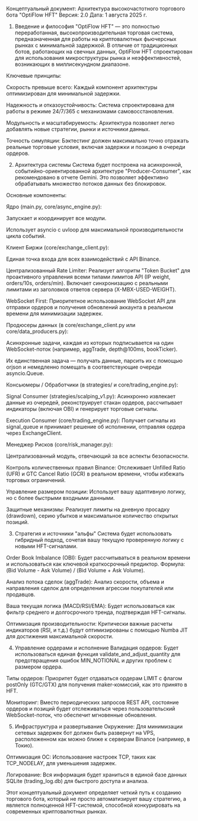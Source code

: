 Концептуальный документ: Архитектура высокочастотного торгового бота "OptiFlow HFT"
Версия: 2.0
Дата: 1 августа 2025 г.

1. Введение и философия
   "OptiFlow HFT" — это полностью переработанная, высокопроизводительная торговая система, предназначенная для работы на криптовалютных фьючерсных рынках с минимальной задержкой. В отличие от традиционных ботов, работающих на свечных данных, OptiFlow HFT спроектирован для использования микроструктуры рынка и неэффективностей, возникающих в миллисекундном диапазоне.

Ключевые принципы:

Скорость превыше всего: Каждый компонент архитектуры оптимизирован для минимальной задержки.

Надежность и отказоустойчивость: Система спроектирована для работы в режиме 24/7/365 с механизмами самовосстановления.

Модульность и масштабируемость: Архитектура позволяет легко добавлять новые стратегии, рынки и источники данных.

Точность симуляции: Бэктестинг должен максимально точно отражать реальные торговые условия, включая задержки и позицию в очереди ордеров.

2. Архитектура системы
   Система будет построена на асинхронной, событийно-ориентированной архитектуре "Producer-Consumer", как рекомендовано в отчете Gemini. Это позволяет эффективно обрабатывать множество потоков данных без блокировок.

Основные компоненты:

Ядро (main.py, core/async_engine.py):

Запускает и координирует все модули.

Использует asyncio с uvloop для максимальной производительности цикла событий.

Клиент Биржи (core/exchange_client.py):

Единая точка входа для всех взаимодействий с API Binance.

Централизованный Rate Limiter: Реализует алгоритм "Token Bucket" для проактивного управления всеми типами лимитов API (IP weight, orders/10s, orders/min). Включает синхронизацию с реальными лимитами из заголовков ответов сервера (X-MBX-USED-WEIGHT).

WebSocket First: Приоритетное использование WebSocket API для отправки ордеров и получения обновлений аккаунта в реальном времени для минимизации задержек.

Продюсеры данных (в core/exchange_client.py или core/data_producers.py):

Асинхронные задачи, каждая из которых подписывается на один WebSocket-поток (например, aggTrade, depth@100ms, bookTicker).

Их единственная задача — получать данные, парсить их с помощью orjson и немедленно помещать в соответствующие очереди asyncio.Queue.

Консьюмеры / Обработчики (в strategies/ и core/trading_engine.py):

Signal Consumer (strategies/scalping_v1.py): Асинхронно извлекает данные из очередей, реконструирует стакан ордеров, рассчитывает индикаторы (включая OBI) и генерирует торговые сигналы.

Execution Consumer (core/trading_engine.py): Получает сигналы из signal_queue и принимает решение об исполнении, отправляя ордера через ExchangeClient.

Менеджер Рисков (core/risk_manager.py):

Централизованный модуль, отвечающий за все аспекты безопасности.

Контроль количественных правил Binance: Отслеживает Unfilled Ratio (UFR) и GTC Cancel Ratio (GCR) в реальном времени, чтобы избежать торговых ограничений.

Управление размером позиции: Использует вашу адаптивную логику, но с более быстрыми входными данными.

Защитные механизмы: Реализует лимиты на дневную просадку (drawdown), серию убытков и максимальное количество открытых позиций.

3. Стратегия и источники "альфы"
   Система будет использовать гибридный подход, сочетая вашу текущую проверенную логику с новыми HFT-сигналами.

Order Book Imbalance (OBI): Будет рассчитываться в реальном времени и использоваться как ключевой краткосрочный предиктор. Формула: (Bid Volume - Ask Volume) / (Bid Volume + Ask Volume).

Анализ потока сделок (aggTrade): Анализ скорости, объема и направления сделок для определения агрессии покупателей или продавцов.

Ваша текущая логика (MACD/RSI/EMA): Будет использоваться как фильтр среднего и долгосрочного тренда, подтверждая HFT-сигналы.

Оптимизация производительности: Критически важные расчеты индикаторов (RSI, и т.д.) будут оптимизированы с помощью Numba JIT для достижения максимальной скорости.

4. Управление ордерами и исполнение
   Валидация ордеров: Будет использоваться единая функция validate_and_adjust_quantity для предотвращения ошибок MIN_NOTIONAL и других проблем с размером ордера.

Типы ордеров: Приоритет будет отдаваться ордерам LIMIT с флагом postOnly (GTC/GTX) для получения maker-комиссий, как это принято в HFT.

Мониторинг: Вместо периодических запросов REST API, состояние ордеров и позиций будет отслеживаться через пользовательский WebSocket-поток, что обеспечит мгновенные обновления.

5. Инфраструктура и развертывание
   Окружение: Для минимизации сетевых задержек бот должен быть развернут на VPS, расположенном как можно ближе к серверам Binance (например, в Токио).

Оптимизация ОС: Использование настроек TCP, таких как TCP_NODELAY, для уменьшения задержек.

Логирование: Вся информация будет храниться в единой базе данных SQLite (trading_log.db) для быстрого доступа и анализа.

Этот концептуальный документ определяет четкий путь к созданию торгового бота, который не просто автоматизирует вашу стратегию, а является полноценной HFT-системой, способной конкурировать на современных криптовалютных рынках.
